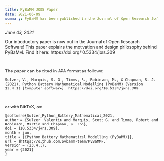 ```yaml
---
title: PyBaMM JORS Paper
date: 2021-06-09
summary: PyBaMM has been published in the Journal of Open Research Software.
---
```


_June 09, 2021_

Our introductory paper is now out in the Journal of Open Research Software! This paper explains the motivation and design philosophy behind PyBaMM. Find it here: https://doi.org/10.5334/jors.309

&nbsp;

The paper can be cited in APA format as follows:

```
Sulzer, V., Marquis, S. G., Timms, R., Robinson, M., & Chapman, S. J. (2021). Python Battery Mathematical Modelling (PyBaMM) (Version 23.4.1) [Computer software]. https://doi.org/10.5334/jors.309
```

&nbsp;

or with BibTeX, as:

```
@software{Sulzer_Python_Battery_Mathematical_2021,
author = {Sulzer, Valentin and Marquis, Scott G. and Timms, Robert and Robinson, Martin and Chapman, S. Jon},
doi = {10.5334/jors.309},
month = jun,
title = {{Python Battery Mathematical Modelling (PyBaMM)}},
url = {https://github.com/pybamm-team/PyBaMM},
version = {23.4.1},
year = {2021}
}
```
